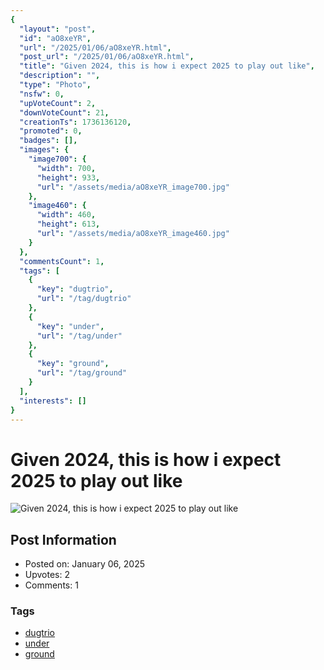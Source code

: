 ```yaml
---
{
  "layout": "post",
  "id": "aO8xeYR",
  "url": "/2025/01/06/aO8xeYR.html",
  "post_url": "/2025/01/06/aO8xeYR.html",
  "title": "Given 2024, this is how i expect 2025 to play out like",
  "description": "",
  "type": "Photo",
  "nsfw": 0,
  "upVoteCount": 2,
  "downVoteCount": 21,
  "creationTs": 1736136120,
  "promoted": 0,
  "badges": [],
  "images": {
    "image700": {
      "width": 700,
      "height": 933,
      "url": "/assets/media/aO8xeYR_image700.jpg"
    },
    "image460": {
      "width": 460,
      "height": 613,
      "url": "/assets/media/aO8xeYR_image460.jpg"
    }
  },
  "commentsCount": 1,
  "tags": [
    {
      "key": "dugtrio",
      "url": "/tag/dugtrio"
    },
    {
      "key": "under",
      "url": "/tag/under"
    },
    {
      "key": "ground",
      "url": "/tag/ground"
    }
  ],
  "interests": []
}
---
```


# Given 2024, this is how i expect 2025 to play out like

![Given 2024, this is how i expect 2025 to play out like](/assets/media/aO8xeYR_image700.jpg)

## Post Information

- Posted on: January 06, 2025
- Upvotes: 2
- Comments: 1

### Tags

- [dugtrio](/tag/dugtrio)
- [under](/tag/under)
- [ground](/tag/ground)
